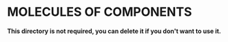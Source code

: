 # MOLECULES OF COMPONENTS

**This directory is not required, you can delete it if you don't want to use it.**

